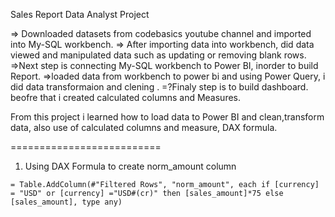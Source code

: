 Sales Report Data Analyst Project

=> Downloaded datasets from codebasics youtube channel and imported into My-SQL workbench.
=> After importing data into workbench, did data viewed and manipulated data such as updating or removing blank rows.
=>Next step is connecting My-SQL workbench to Power BI, inorder to build Report.
=>loaded data from workbench to power bi and using Power Query, i did data transformaion and clening .
=?Finaly step is to build dashboard. beofre that i created calculated columns and Measures.

From this project i learned how to load data to Power BI and clean,transform data, also use of calculated columns and measure, DAX formula.

==========================

1. Using DAX Formula to create norm_amount column 

`= Table.AddColumn(#"Filtered Rows", "norm_amount", each if [currency] = "USD" or [currency] ="USD#(cr)" then [sales_amount]*75 else [sales_amount], type any)`



